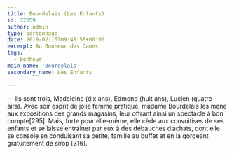 ```yaml
---
title: Bourdelais (Les Enfants)
id: 77059
author: admin
type: personnage
date: 2010-02-15T09:48:56+00:00
excerpt: Au Bonheur des Dames
tags:
  - bonheur
main_name: 'Bourdelais '
secondary_name: Les Enfants

---
```

— Ils sont trois, Madeleine (dix ans), Edmond (huit ans), Lucien (quatre airs). Avec soir esprit de jolie femme pratique, madame Bourdelais les mène aux expositions des grands magasins, leur offrant ainsi un spectacle à bon compte[295]. Mais, forte pour elle-même, elle cède aux convoitises de ses enfants et se laisse entraîner par eux à des débauches d&rsquo;achats, dont elle se console en conduisant sa petite, famille au buffet et en la gorgeant gratuitement de sirop [316]. 